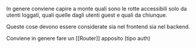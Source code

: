 In genere conviene capire a monte quali sono le rotte accessibili solo da utenti loggati, quali quelle dagli utenti guest e quali da chiunque.

Queste cose devono essere considerate sia nel frontend sia nel backend.

Conviene in genere fare un [[Router]] apposito (tipo auth)